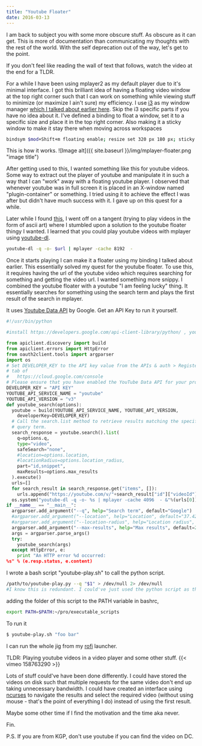 ```yaml
---
title: "Youtube Floater"
date: 2016-03-13
---
```

I am back to subject you with some more obscure stuff. As obscure as it can get.
This is more of documentation than communicating my thoughts with the rest of
the world. With the self deprecation out of the way, let's get to the point.

If you don't feel like reading the wall of text that follows, watch the video at the
end for a TLDR.

For a while I have been using mplayer2 as my default
player due to it's minimal interface. I got this brilliant idea of having a floating video window at the
top right corner such that I can work on something while viewing stuff to
minimize (or maximize I ain't sure) my efficiency. I use [i3](https://i3wm.org/) as my window manager [which I talked about earlier here](http://ma08.github.io/Tiling-Window-Managers/).
Skip the i3 specific parts if you have no idea about it.
I've defined a binding to float a window, set it to a specific size and place it in the top right corner.
Also making it a sticky window to make it stay there when moving across workspaces
```bash
bindsym $mod+Shift+m floating enable; resize set 320 px 180 px; sticky enable; move window to position 1045 px 0 px
```


This is how it works.
![Image alt]({{ site.baseurl }}/img/mplayer-floater.png "image title")

After getting used to this, I wanted something like this for youtube videos. 
Some way to extract out the player of youtube and manipulate it in such a way
that I can "work" away with a floating youtube player. I observed that whenever
youtube was in full screen it is placed in an X-window named "plugin-container"
or something. I tried using it to achieve the effect I was after but didn't have
much success with it. I gave up on this quest for a while.

Later while I found  [this](https://www.reddit.com/r/unixporn/comments/49yjjg/oc_maybe_the_closest_thing_to_actual_unix_porn/d0vvp42),
I went off on a tangent (trying to play videos in the form of ascii art) where I stumbled upon a solution to the youtube floater thingy I
wanted. I learned that you could play youtube videos with mplayer using [youtube-dl](https://rg3.github.io/youtube-dl/).
```bash
youtube-dl -q -o- $url | mplayer -cache 8192  -
```

Once it starts playing I can make it a floater using my binding I talked about
earlier. This essentially solved my quest for the youtube floater. To use this, it requires having the url
of the youtube video which requires searching for something and getting the
video url. I wanted something more snippy. I combined the youtube floater with a
youtube "I am feeling lucky" thing. It essentially searches for something using
the search term and plays the first result of the search in mplayer. 

It uses [Youtube Data API](https://developers.google.com/youtube/v3/) by Google. Get an API Key to run it yourself.
```python
#!/usr/bin/python

#install https://developers.google.com/api-client-library/python/ , youtube-dl and mplayer

from apiclient.discovery import build
from apiclient.errors import HttpError
from oauth2client.tools import argparser
import os
# Set DEVELOPER_KEY to the API key value from the APIs & auth > Registered apps
# tab of
#   https://cloud.google.com/console
# Please ensure that you have enabled the YouTube Data API for your project.
DEVELOPER_KEY = "API KEY"
YOUTUBE_API_SERVICE_NAME = "youtube"
YOUTUBE_API_VERSION = "v3"
def youtube_search(options):
  youtube = build(YOUTUBE_API_SERVICE_NAME, YOUTUBE_API_VERSION,
    developerKey=DEVELOPER_KEY)
  # Call the search.list method to retrieve results matching the specified
  # query term.
  search_response = youtube.search().list(
    q=options.q,
    type="video",
    safeSearch="none",
    #location=options.location,
    #locationRadius=options.location_radius,
    part="id,snippet",
    maxResults=options.max_results
  ).execute()
  urls=[]
  for search_result in search_response.get("items", []):
    urls.append("https://youtube.com/v/"+search_result["id"]["videoId"])
  os.system("youtube-dl -q -o- %s | mplayer -cache 4096  - &"%(urls[0]))
if __name__ == "__main__":
  argparser.add_argument("--q", help="Search term", default="Google")
  #argparser.add_argument("--location", help="Location", default="37.42307,-122.08427")
  #argparser.add_argument("--location-radius", help="Location radius", default="5km")
  argparser.add_argument("--max-results", help="Max results", default=25)
  args = argparser.parse_args()
  try:
    youtube_search(args)
  except HttpError, e:
    print "An HTTP error %d occurred:
%s" % (e.resp.status, e.content)
```

I wrote a bash script "youtube-play.sh" to call the python script.
```bash
/path/to/youtube-play.py --q "$1" > /dev/null 2> /dev/null
#I know this is redundant. I could've just used the python script as the only executable.
```
adding the folder of this script to the PATH variable in bashrc,
```bash
export PATH=$PATH:~/pro/executable_scripts
```
To run it
```bash
$ youtube-play.sh "foo bar"
```

I can run the whole jig from my [rofi](https://davedavenport.github.io/rofi/) launcher.

TLDR: Playing youtube videos in a video player and some other stuff.
{{< vimeo 158763290 >}}

Lots of stuff could've have been done differently. I could have stored the
videos on disk such that multiple requests for the same video don't end up
taking unnecessary bandwidth. I could have created an interface using [ncurses](https://www.gnu.org/software/ncurses/) to
navigate the results and select the required video (without using mouse - that's the point
of everything I do) instead of using the first result. 

Maybe some other time if I find the motivation and the time aka never. 

Fin.

P.S. If you are from KGP, don't use youtube if you can find the video on DC.


